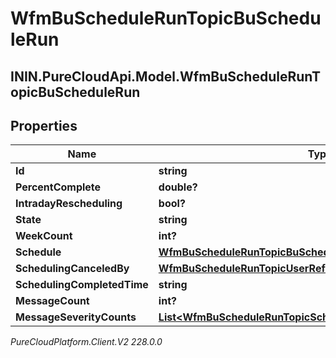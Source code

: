 # WfmBuScheduleRunTopicBuScheduleRun

## ININ.PureCloudApi.Model.WfmBuScheduleRunTopicBuScheduleRun

## Properties

|Name | Type | Description | Notes|
|------------ | ------------- | ------------- | -------------|
| **Id** | **string** |  | [optional] |
| **PercentComplete** | **double?** |  | [optional] |
| **IntradayRescheduling** | **bool?** |  | [optional] |
| **State** | **string** |  | [optional] |
| **WeekCount** | **int?** |  | [optional] |
| **Schedule** | [**WfmBuScheduleRunTopicBuScheduleReference**](WfmBuScheduleRunTopicBuScheduleReference) |  | [optional] |
| **SchedulingCanceledBy** | [**WfmBuScheduleRunTopicUserReference**](WfmBuScheduleRunTopicUserReference) |  | [optional] |
| **SchedulingCompletedTime** | **string** |  | [optional] |
| **MessageCount** | **int?** |  | [optional] |
| **MessageSeverityCounts** | [**List&lt;WfmBuScheduleRunTopicSchedulerMessageSeverityCount&gt;**](WfmBuScheduleRunTopicSchedulerMessageSeverityCount) |  | [optional] |



_PureCloudPlatform.Client.V2 228.0.0_
